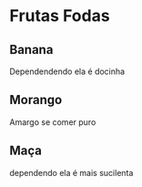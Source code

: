 <h1>Frutas Fodas</h1>

<h2>Banana</h2>
<p>Dependendendo ela é docinha</p>

<h2>Morango</h2>
<p>Amargo se comer puro</p>

<h2>Maça</h2>
<p>dependendo ela é mais sucilenta</p>